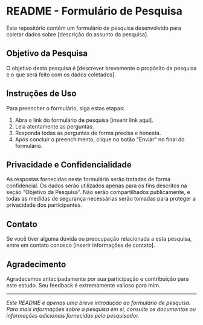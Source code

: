 


# README - Formulário de Pesquisa

Este repositório contém um formulário de pesquisa desenvolvido para coletar dados sobre [descrição do assunto da pesquisa].

## Objetivo da Pesquisa
O objetivo desta pesquisa é [descrever brevemente o propósito da pesquisa e o que será feito com os dados coletados].

## Instruções de Uso
Para preencher o formulário, siga estas etapas:

1. Abra o link do formulário de pesquisa [inserir link aqui].
2. Leia atentamente as perguntas.
3. Responda todas as perguntas de forma precisa e honesta.
4. Após concluir o preenchimento, clique no botão "Enviar" no final do formulário.

## Privacidade e Confidencialidade
As respostas fornecidas neste formulário serão tratadas de forma confidencial. Os dados serão utilizados apenas para os fins descritos na seção "Objetivo da Pesquisa". Não serão compartilhados publicamente, e todas as medidas de segurança necessárias serão tomadas para proteger a privacidade dos participantes.

## Contato
Se você tiver alguma dúvida ou preocupação relacionada a esta pesquisa, entre em contato conosco [inserir informações de contato].

## Agradecimento
Agradecemos antecipadamente por sua participação e contribuição para este estudo. Seu feedback é extremamente valioso para mim.

---
*Este README é apenas uma breve introdução ao formulário de pesquisa. Para mais informações sobre a pesquisa em si, consulte os documentos ou informações adicionais fornecidas pelo pesquisador.*

